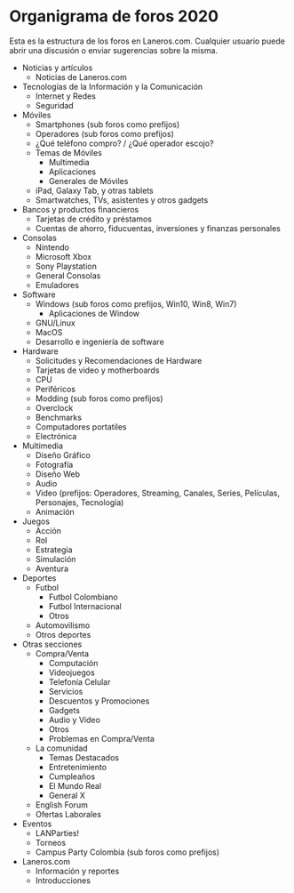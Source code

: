 # Organigrama de foros 2020
Esta es la estructura de los foros en Laneros.com. Cualquier usuario puede abrir una discusión o enviar sugerencias sobre la misma.

* Noticias y artículos
  * Noticias de Laneros.com
* Tecnologías de la Información y la Comunicación
  * Internet y Redes
  * Seguridad
* Móviles
  * Smartphones (sub foros como prefijos)
  * Operadores (sub foros como prefijos)
  * ¿Qué teléfono compro? / ¿Qué operador escojo?
  * Temas de Móviles
    * Multimedia
    * Aplicaciones
    * Generales de Móviles
  * iPad, Galaxy Tab, y otras tablets
  * Smartwatches, TVs, asistentes y otros gadgets
* Bancos y productos financieros
  * Tarjetas de crédito y préstamos
  * Cuentas de ahorro, fiducuentas, inversiones y finanzas personales
* Consolas
  * Nintendo
  * Microsoft Xbox
  * Sony Playstation
  * General Consolas
  * Emuladores
* Software
  * Windows (sub foros como prefijos, Win10, Win8, Win7)
    * Aplicaciones de Window
  * GNU/Linux
  * MacOS
  * Desarrollo e ingeniería de software
* Hardware
  * Solicitudes y Recomendaciones de Hardware
  * Tarjetas de video y motherboards
  * CPU
  * Periféricos
  * Modding (sub foros como prefijos)
  * Overclock
  * Benchmarks
  * Computadores portatiles
  * Electrónica
* Multimedia
  * Diseño Gráfico
  * Fotografía
  * Diseño Web
  * Audio
  * Video (prefijos: Operadores, Streaming, Canales, Series, Películas, Personajes, Tecnología)
  * Animación
* Juegos
  * Acción
  * Rol
  * Estrategia
  * Simulación
  * Aventura
* Deportes
  * Futbol
    * Futbol Colombiano
    * Futbol Internacional
    * Otros
  * Automovilismo
  * Otros deportes
* Otras secciones
  * Compra/Venta
    * Computación
    * Videojuegos
    * Telefonía Celular
    * Servicios
    * Descuentos y Promociones
    * Gadgets
    * Audio y Video
    * Otros
    * Problemas en Compra/Venta
  * La comunidad
    * Temas Destacados
    * Entretenimiento
    * Cumpleaños
    * El Mundo Real
    * General X
  * English Forum
  * Ofertas Laborales
* Eventos
  * LANParties!
  * Torneos
  * Campus Party Colombia (sub foros como prefijos)
* Laneros.com
  * Información y reportes
  * Introducciones
